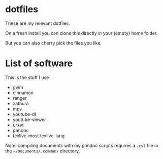 # dotfiles
These are my relevant dotfiles.

On a fresh install you can clone this directly in your
(empty) home folder.

But you can also cherry pick the files you like.

# List of software

This is the stuff I use

- gvim
- cinnamon
- ranger
- zathura
- mpv
- youtube-dl
- youtube-viewer
- urxvt
- pandoc
- texlive-most texlive-lang

Note: compiling documents with my pandoc scripts
requires a ``.csl`` file in the ``~/Documents/.common/`` 
directory.
